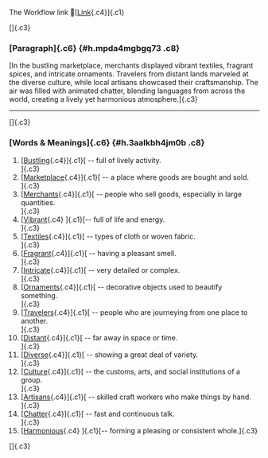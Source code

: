 The Workflow link
👏[[Link](https://www.google.com/url?q=http://www.google.com&sa=D&source=editors&ust=1760955994902667&usg=AOvVaw3qcgyVhDaGUV1HwKPnDjty){.c4}]{.c1}

[]{.c3}

### [Paragraph]{.c6} {#h.mpda4mgbgq73 .c8}

[In the bustling marketplace, merchants displayed vibrant textiles,
fragrant spices, and intricate ornaments. Travelers from distant lands
marveled at the diverse culture, while local artisans showcased their
craftsmanship. The air was filled with animated chatter, blending
languages from across the world, creating a lively yet harmonious
atmosphere.]{.c3}

------------------------------------------------------------------------

[]{.c3}

### [Words & Meanings]{.c6} {#h.3aalkbh4jm0b .c8}

1.  [[Bustling](https://www.google.com/url?q=http://www.google.com&sa=D&source=editors&ust=1760955994904433&usg=AOvVaw26VVvTZ8MPnKjqcFq-EWTl){.c4}]{.c1}[ --
    full of lively activity.\
    ]{.c3}
2.  [[Marketplace](https://www.google.com/url?q=http://www.google.com&sa=D&source=editors&ust=1760955994905153&usg=AOvVaw0zs9frGeiteaJpRemOGbbK){.c4}]{.c1}[ --
    a place where goods are bought and sold.\
    ]{.c3}
3.  [[Merchants](https://www.google.com/url?q=http://www.google.com&sa=D&source=editors&ust=1760955994905691&usg=AOvVaw1pYNOe01v8hEs0g-TSaD_V){.c4}]{.c1}[ --
    people who sell goods, especially in large quantities.\
    ]{.c3}
4.  [[Vibrant](https://www.google.com/url?q=http://www.google.com&sa=D&source=editors&ust=1760955994906234&usg=AOvVaw0VNlSDgCx6DNP6Out0cm0C){.c4}
    ]{.c1}[-- full of life and energy.\
    ]{.c3}
5.  [[Textiles](https://www.google.com/url?q=http://www.google.com&sa=D&source=editors&ust=1760955994906666&usg=AOvVaw3kQEhqpWxDNETcrsNKYqKq){.c4}]{.c1}[ --
    types of cloth or woven fabric.\
    ]{.c3}
6.  [[Fragrant](https://www.google.com/url?q=http://www.google.com&sa=D&source=editors&ust=1760955994907110&usg=AOvVaw2ubvUhQ26-pdQ1RVAqx3xJ){.c4}]{.c1}[ --
    having a pleasant smell.\
    ]{.c3}
7.  [[Intricate](https://www.google.com/url?q=http://www.google.com&sa=D&source=editors&ust=1760955994907478&usg=AOvVaw3zIumMulY81LLILGjLk9K8){.c4}]{.c1}[ --
    very detailed or complex.\
    ]{.c3}
8.  [[Ornaments](https://www.google.com/url?q=http://www.google.com&sa=D&source=editors&ust=1760955994907810&usg=AOvVaw0bQ1swOcCCHlWvOu9jIjr6){.c4}]{.c1}[ --
    decorative objects used to beautify something.\
    ]{.c3}
9.  [[Travelers](https://www.google.com/url?q=http://www.google.com&sa=D&source=editors&ust=1760955994908182&usg=AOvVaw3ntKKhV-3zAfoC7WF8V4G9){.c4}]{.c1}[ --
    people who are journeying from one place to another.\
    ]{.c3}
10. [[Distant](https://www.google.com/url?q=http://www.google.com&sa=D&source=editors&ust=1760955994908555&usg=AOvVaw23T3aWKxXQb5nYu-C14Ocm){.c4}]{.c1}[ --
    far away in space or time.\
    ]{.c3}
11. [[Diverse](https://www.google.com/url?q=http://www.google.com&sa=D&source=editors&ust=1760955994908872&usg=AOvVaw2rhSTm7tRtrw1tKgT9Qpo_){.c4}]{.c1}[ --
    showing a great deal of variety.\
    ]{.c3}
12. [[Culture](https://www.google.com/url?q=http://www.google.com&sa=D&source=editors&ust=1760955994909248&usg=AOvVaw2ah92_cREfTJ9oZQEnC6hq){.c4}]{.c1}[ --
    the customs, arts, and social institutions of a group.\
    ]{.c3}
13. [[Artisans](https://www.google.com/url?q=http://www.google.com&sa=D&source=editors&ust=1760955994909623&usg=AOvVaw0fVjvqTNl6ajTzmm9iTEDE){.c4}]{.c1}[ --
    skilled craft workers who make things by hand.\
    ]{.c3}
14. [[Chatter](https://www.google.com/url?q=http://www.google.com&sa=D&source=editors&ust=1760955994910018&usg=AOvVaw0gmwRbOFzHlSqLjE7_oLLW){.c4}]{.c1}[ --
    fast and continuous talk.\
    ]{.c3}
15. [[Harmonious](https://www.google.com/url?q=http://www.google.com&sa=D&source=editors&ust=1760955994910337&usg=AOvVaw1AqeAmeL3gwbRzpopreYhX){.c4}
    ]{.c1}[-- forming a pleasing or consistent whole.]{.c3}

[]{.c3}
